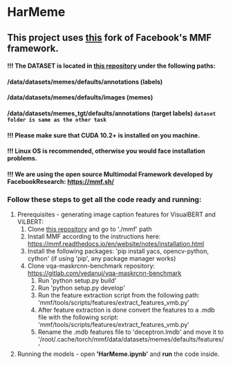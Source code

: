 # HarMeme

## This project uses [this](https://github.com/di-dimitrov/mmf) fork of Facebook's MMF framework.

#### !!! The **DATASET** is located in [this repository](https://github.com/di-dimitrov/mmf) under the following paths: 
#### /data/datasets/memes/defaults/annotations (labels) 
#### /data/datasets/memes/defaults/images (memes)
#### /data/datasets/memes_tgt/defaults/annotations (target labels) `dataset folder is same as the other task`

#### !!! Please make sure that CUDA 10.2+ is installed on you machine.
#### !!! Linux OS is recommended, otherwise you would face installation problems.
#### !!! We are using the open source Multimodal Framework developed by FacebookResearch: https://mmf.sh/

### Follow these steps to get all the code ready and running:
1. Prerequisites - generating image caption features for VisualBERT and ViLBERT:
    1. Clone [this repository](https://github.com/di-dimitrov/mmf) and go to './mmf' path
    2. Install MMF according to the instructions here: https://mmf.readthedocs.io/en/website/notes/installation.html
    3. Install the following packages: 'pip install yacs, opencv-python, cython' (if using 'pip', any package manager works)
    4. Clone vqa-maskrcnn-benchmark repository: https://gitlab.com/vedanuj/vqa-maskrcnn-benchmark
        1. Run 'python setup.py build'
        2. Run 'python setup.py develop'
        3. Run the feature extraction script from the following path: 'mmf/tools/scripts/features/extract_features_vmb.py'
        4. After feature extraction is done convert the features to a .mdb file with the following script: 'mmf/tools/scripts/features/extract_features_vmb.py'
        5. Rename the .mdb features file to 'deceptron.lmdb' and move it to '/root/.cache/torch/mmf/data/datasets/memes/defaults/features/'
2. Running the models - open **'HarMeme.ipynb'** and **run** the code inside.
